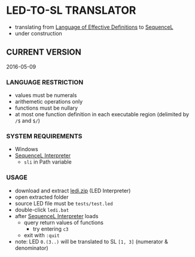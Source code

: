 # LED-TO-SL TRANSLATOR
- translating from [Language of Effective Definitions][LED] to [SequenceL][SL]
- under construction

## CURRENT VERSION
2016-05-09

### LANGUAGE RESTRICTION
- values must be numerals
- arithemetic operations only
- functions must be nullary
- at most one function definition in each executable region (delimited by `/$` and `$/`)

### SYSTEM REQUIREMENTS
- Windows
- [SequenceL Interpreter][sli]
  - `sli` in Path variable

### USAGE
- download and extract [ledi.zip][lediZip] (LED Interpreter)
- open extracted folder
- source LED file must be `tests/test.led`
- double-click `ledi.bat`
- after [SequenceL Interpreter][sli] loads
  - query return values of functions
    - try entering `c3`
  - exit with `:quit`
- note: LED `0.(3..)` will be translated to SL `[1, 3]` (numerator & denominator)

[LED]: https://docs.google.com/document/d/1xj5VUX6l9NYXQFuT-gVksSMwx5ovuQFkGymcgoZBagc/edit
[SL]: http://www.texasmulticoretechnologies.com/content/SequenceL_Language_Reference_m.pdf
[sli]: http://www.texasmulticoretechnologies.com/content/SequenceL_Interpreter_Reference.pdf
[lediZip]: https://github.com/vuphan314/LEDtoSLtranslator/blob/master/ledi.zip?raw=true
